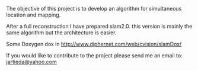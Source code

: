 The objective of this project is to develop an algorithm for simultaneous location and mapping.

After a full reconstruction I have prepared slam2.0. this version is mainly the same algorithm but the architecture is easier.

Some Doxygen dox in http://www.diphernet.com/web/cvision/slamDox/

If you would like to contribute to the project please send me an email to:
jartieda@yahoo.com
